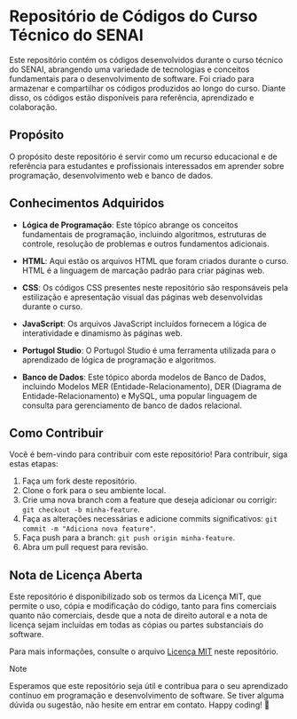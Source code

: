 # Repositório de Códigos do Curso Técnico do SENAI

Este repositório contém os códigos desenvolvidos durante o curso técnico do SENAI, abrangendo uma variedade de tecnologias e conceitos fundamentais para o desenvolvimento de software. 
Foi criado para armazenar e compartilhar os códigos produzidos ao longo do curso. Diante disso, os códigos estão disponíveis para referência, aprendizado e colaboração.

## Propósito

O propósito deste repositório é servir como um recurso educacional e de referência para estudantes e profissionais interessados em aprender sobre programação, desenvolvimento web e banco de dados.

## Conhecimentos Adquiridos

- **Lógica de Programação**: Este tópico abrange os conceitos fundamentais de programação, incluindo algoritmos, estruturas de controle, resolução de problemas e outros fundamentos adicionais.
  
- **HTML**: Aqui estão os arquivos HTML que foram criados durante o curso. HTML é a linguagem de marcação padrão para criar páginas web.

- **CSS**: Os códigos CSS presentes neste repositório são responsáveis pela estilização e apresentação visual das páginas web desenvolvidas durante o curso.

- **JavaScript**: Os arquivos JavaScript incluídos fornecem a lógica de interatividade e dinamismo às páginas web.

- **Portugol Studio**: O Portugol Studio é uma ferramenta utilizada para o aprendizado de lógica de programação e algoritmos.

- **Banco de Dados**: Este tópico aborda modelos de Banco de Dados, incluindo Modelos MER (Entidade-Relacionamento), DER (Diagrama de Entidade-Relacionamento) e MySQL, uma popular linguagem de consulta para gerenciamento de banco de dados relacional.

## Como Contribuir

Você é bem-vindo para contribuir com este repositório! Para contribuir, siga estas etapas:

1. Faça um fork deste repositório.
2. Clone o fork para o seu ambiente local.
3. Crie uma nova branch com a feature que deseja adicionar ou corrigir: `git checkout -b minha-feature`.
4. Faça as alterações necessárias e adicione commits significativos: `git commit -m "Adiciona nova feature"`.
5. Faça push para a branch: `git push origin minha-feature`.
6. Abra um pull request para revisão.

## Nota de Licença Aberta

Este repositório é disponibilizado sob os termos da Licença MIT, que permite o uso, cópia e modificação do código, tanto para fins comerciais quanto não comerciais, desde que a nota de direito autoral e a nota de licença sejam incluídas em todas as cópias ou partes substanciais do software.

Para mais informações, consulte o arquivo [Licença MIT](https://opensource.org/licenses/MIT) neste repositório.

>[!NOTE] 
>
>Esperamos que este repositório seja útil e contribua para o seu aprendizado contínuo em programação e desenvolvimento de software. Se tiver alguma dúvida ou sugestão, não hesite em entrar em contato.
>Happy coding! 🚀
